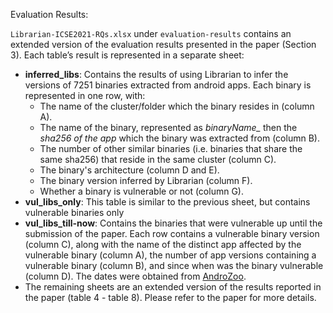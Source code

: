 Evaluation Results:

`Librarian-ICSE2021-RQs.xlsx` under `evaluation-results`
 contains an extended version of the evaluation results presented in the paper (Section 3). Each table’s result is represented in a separate sheet:
* **inferred_libs**: Contains the results of using Librarian to infer the versions of 7251 binaries extracted from android apps. Each binary is represented in one row, with:
  * The name of the cluster/folder which the binary resides in (column A).
  * The name of the binary, represented as *binaryName_* then the *sha256 of the app* which the binary was extracted from (column B).
  * The number of other similar binaries (i.e. binaries that share the same sha256) that reside in the same cluster (column C).
  * The binary's architecture (column D and E).
  * The binary version inferred by Librarian (column F).
  * Whether a binary is vulnerable or not (column G).
* **vul_libs_only**: This table is similar to the previous sheet, but contains vulnerable binaries only 
* **vul_libs_till-now**: Contains the binaries that were vulnerable up until the submission of the paper. Each row contains a vulnerable binary version (column C), along with the name of the distinct app affected by the vulnerable binary (column A), the number of app versions containing a vulnerable binary (column B), and since when was the binary vulnerable (column D). The dates were obtained from [AndroZoo](https://androzoo.uni.lu/lists).
* The remaining sheets are an extended version of the results reported in the paper (table 4 - table 8). Please refer to the paper for more details.   

